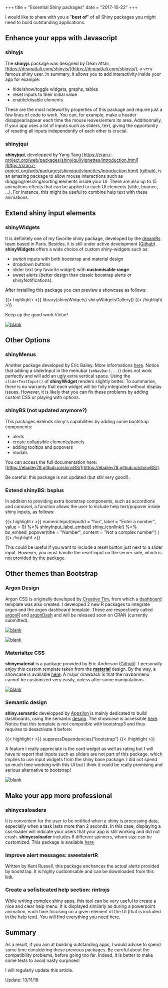 +++
  title = "Essential Shiny packages"
  date = "2017-10-22"
+++

I would like to share with you a "**best of**" of all Shiny packages you might need to build outstanding applications.

## Enhance your apps with Javascript
### shinyjs
The **shinyjs** package was designed by Dean Attali, [https://deanattali.com/shinyjs/](https://deanattali.com/shinyjs/), 
a very famous shiny user.
In summary, it allows you to add interactivity inside your app for example:

* hide/show/toggle widgets, graphs, tables
* reset inputs to their initial value 
* enable/disable elements

These are the most noteworthy properties of this package and require just a few
lines of code to work. You can, for example, make a header disappear/appear each time the mouse leaves/enters its area. Additionnally, if your app uses a lot of inputs such as sliders, text, giving the opportunity of reseting all inputs independently of each other is crucial. 

### shinyjqui
**shinyjqui**, developped by Yang Tang [https://cran.r-project.org/web/packages/shinyjqui/vignettes/introduction.html](https://cran.r-project.org/web/packages/shinyjqui/vignettes/introduction.html) ([github](https://github.com/Yang-Tang/shinyjqui)), 
is an amazing package to allow mouse interactions such as 
dragging/resizing/sorting elements inside your UI. There are also up to 15 animations
effects that can be applied to each UI elements (slide, bounce, ...). For instance,
this might be useful to combine help text with these animations.

## Extend shiny input elements
### shinyWidgets
It is definitely one of my favorite shiny package, developed by the [dreamRs](https://www.dreamrs.fr) 
team based in Paris. Besides, it is still under active development ([Github](https://github.com/dreamRs/shinyWidgets)).
**shinyWidgets** offers a wide choice of custom shiny-widgets such as:

* switch inputs with both bootstrap and material design
* dropdown buttons
* slider text (my favorite widget) with **customisable range**
* sweet alerts (better design than classic boostrap alerts or shinyNotifications).

After installing this package you can preview a showcase as follows:

{{< highlight r >}}
library(shinyWidgets)
shinyWidgetsGallery()
{{< /highlight >}}

Keep up the good work Victor!

<a href="images/shinyWidgetsDemo.png"><img src="images/shinyWidgetsDemo.png" alt="blank" title="shinyWidgets"></a>
<br>

## Other Options
### shinyMenus
Another package developed by Eric Bailey. More informations [here](https://github.com/ebailey78/shinyMenus).
Notice that adding a sliderInput in the menubar (`smNavBar(...)`) does not work perfectly and will add an ugly extra vertical space. Using the `sliderTextInput()` of **shinyWidget**
renders slightly better. To summarise, there is no warranty that each widget will be fully
integrated without display issues. However, it is likely that you can fix these problems
by adding custom CSS or playing with options.

### shinyBS (not updated anymore?)
This packages extends shiny's capabilities by adding some bootstrap components:

* alerts
* create collapsible elements/panels
* adding tooltips and popovers
* modals

You can access the full documentation here:[https://ebailey78.github.io/shinyBS/](https://ebailey78.github.io/shinyBS/).

Be careful: this package is not updated (but still very good!).

### Extend shinyBS: **bsplus** 
In addition to providing extra bootstrap components, such as accordions and carousel,
a function allows the user to include help text/popover inside shiny inputs, as follows:

{{< highlight r >}}
numericInput(inputId = "foo", label = "Enter a number", value = 0) %>%
  shinyInput_label_embed(
    shiny_iconlink() %>%
    bs_embed_popover(title = "Number", content = "Not a complex number")
  )
{{< /highlight >}}

This could be useful if you want to include a reset button just next to a slider input.
However, you must handle the reset input on the server side, which is not
provided by the package.

## Other themes than Bootstrap

### Argon Design
Argon CSS is originally developed by [Creative Tim](https://www.creative-tim.com/product/argon-design-system), from which a [dashboard](https://demos.creative-tim.com/argon-dashboard/index.html?_ga=2.216152662.1573903653.1542101017-1510997875.1519077344)
template was also created.
I developed 2 new R packages to integrate argon and the argon dashboard template.
These are respectively called [argonR](https://rinterface.github.io/argonR/) and [argonDash](https://rinterface.github.io/argonDash/) and will be released soon on CRAN (currently submitted).

<a href="images/argonRDemo.png"><img src="images/argonRDemo.png" alt="blank" title="argonR template"></a>
<br>

<a href="images/argonDashDemo.png"><img src="images/argonDashDemo.png" alt="blank" title="argonDash example"></a>
<br>

### Materialize CSS
**shinymaterial** is a package provided by Eric Anderson ([Github](https://github.com/ericrayanderson/shinymaterial)).
I personally enjoy this custom template taken from the [**material**](https://material.io/guidelines/) design. 
By the way, a showcase is available [here](https://ericrayanderson.github.io/shinymaterial/). 
A major drawback is that the navbarmenu cannot be customized very easily, unless after some manipulations.

<a href="images/shinyMaterialDemo.png"><img src="images/shinyMaterialDemo.png" alt="blank" title="shinymaterial"></a>
<br>

### Semantic design
**shiny.semantic** developped by [Appsilon](https://github.com/Appsilon/shiny.semantic) is mainly
dedicated to build dashboards, using the semantic [design](https://semantic-ui.com).
The showcase is accessible [here](http://demo.appsilondatascience.com/shiny.semantic/components/). 
Notice that this template is not compatible with bootstrap3 and thus requires to desactivate it before:

{{< highlight r >}}
suppressDependencies("bootstrap")
{{< /highlight >}}

A feature I really appreciate is the
card widget as well as rating but I will have to report that inputs such as sliders are not part of this package, which implies to use input widgets from the shiny base package. I did not spend so much time working with this UI but I think it could be really promising and serious alternative to bootstrap!

<a href="images/shinySemanticDemo.png"><img src="images/shinySemanticDemo.png" alt="blank" title="shiny.semantic"></a>
<br>

## Make your app more professional

### **shinycssloaders**
It is convenient for the user to be notified when a shiny is processing data, especially
when a task lasts more than 2 seconds. In this case, displaying a css-loader will indicate
your users that your app is still working and did not crash. **shinycssloader** includes 
8 different spinners, whom size can be customized. This package is available
[here](https://github.com/andrewsali/shinycssloaders)

### Improve alert messages: **sweetalertR**
Written by Kent Russell, this package enchances the actual alerts provided by bootstrap.
It is highly customisable and can be downloaded from this [link](http://timelyportfolio.github.io/buildingwidgets/week25/sweetalert_examples.html).

### Create a sofisticated help section: **rintrojs**
While writing complex shiny apps, this tool can be very useful to create a nice and
clear help menu. It is displayed similarly as during a powerpoint animation, each time
focusing on a given element of the UI (that is included in the help text). You will find 
everything you need [here](https://github.com/carlganz/rintrojs).

## Summary

As a result, if you aim at building outstanding apps, I would advise to spend some
time considering these previous packages. Be careful about the compatibility problems,
before going too far. Indeed, it is better to make some tests to avoid nasty surprises!


I will regularly update this article.

Update: 13/11/18





